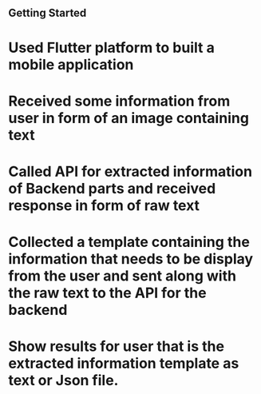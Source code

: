 ## Getting Started

# Used Flutter platform to built a mobile application
# Received some information from user in form of an image containing text 
# Called API for extracted information of Backend parts and received response in form of raw text
# Collected a template containing the information that needs to be display from the user and sent along with the raw text to the API for the backend
# Show results for user that is the extracted information template as text or Json file.
